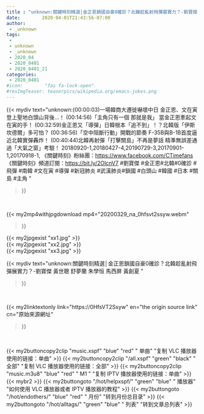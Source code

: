 ```yaml
---
title : "unknown:關鍵時刻精選│金正恩鎖國自豪0確診？北韓趁亂射飛彈展實力？-劉寶傑 黃世聰 舒夢蘭 朱學恒 馬西屏 黃創夏 "
date:        2020-04-01T21:43:56-07:00
author:
 - _unknown
tags:
 - 
 - unknown
 - _unknown
 - 2020_04
 - 2020_0401
 - 2020_0401_21
categories:
 - 2020_0401
#icon:        "fas fa-lock-open"
#resImgTeaser: teaserpics/wikipedia.org/emacs-jokes.png
---
```







{{< mydiv text="unknown:(00:00:03)一場韓商大遷徙嚇壞中日 金正恩、文在寅登上聖地白頭山背後…！ (00:14:56)「主角只有一個 那就是我」 當金正恩牽起文在寅的手！ (00:32:59)金正恩又「導彈」日韓根本「追不到」！？北韓版「伊斯坎德爾」多可怕？ (00:36:56)「空中阻斷行動」開戰的節奏 F-35B與B-1B首度逼近北韓實彈轟炸！ (00:40:44)北韓再射彈「打擊關島」不再是夢話 精準無誤差通過「大氣之窗」考驗！  20180920-1,20180427-4,20190729-3,20170901-1,20170918-1,  《關鍵時刻》粉絲團：https://www.facebook.com/CTimefans 《關鍵時刻》頻道訂閱：https://bit.ly/2OlcnV7  #劉寶傑 #金正恩#北韓#0確診  #飛彈 #南韓 #文在寅 #導彈 #新冠肺炎 #武漢肺炎#鎖國 #白頭山 #韓國 #日本 #關島 #主角 "
>}}
<br>


{{< my2mp4withjpgdownload mp4="20200329_na_0hfsvt2ssyw.webm"
>}}

{{< my2jpgexist "xx1.jpg" >}}<br>
{{< my2jpgexist "xx2.jpg" >}}<br>
{{< my2jpgexist "xx3.jpg" >}}<br>



{{< mydiv text="unknown:關鍵時刻精選│金正恩鎖國自豪0確診？北韓趁亂射飛彈展實力？-劉寶傑 黃世聰 舒夢蘭 朱學恒 馬西屏 黃創夏 "
>}}
<br>

{{< my2linktextonly link="https://0HfsVT2Ssyw"
en="the origin source link" cn="原始來源網址"
>}}


<br>


{{< my2buttoncopy2clip "music.xspf"        "blue"   "red"    " 单曲"  "复制 VLC 播放器使用的链接：单曲" >}} {{< my2buttoncopy2clip "/all.xspf"         "green"  "black"  " 全部"  "复制 VLC 播放器使用的链接：全部" >}} {{< my2buttoncopy2clip "music.m3u8"        "blue"   "red"    " M1 "    "复制 IPTV 播放器使用的链接：单曲" >}} {{< mybr2 >}} {{< my2buttongoto      "/hot/helpxspf/"    "green"  "blue"   " 播放器" "如何使用 VLC 播放器或者 IPTV 播放器的教程" >}} {{< my2buttongoto      "/hot/endothers/"   "blue"   "red"    " 月份"   "转到月份总目录" >}} {{< my2buttongoto      "/hot/alltags/"     "green"  "blue"   " 列表"   "转到文章总列表" >}} 

